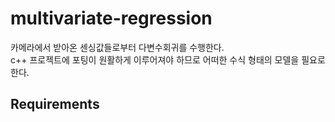 # multivariate-regression

카메라에서 받아온 센싱값들로부터 다변수회귀를 수행한다.   
c++ 프로젝트에 포팅이 원활하게 이루어져야 하므로 어떠한 수식 형태의 모델을 필요로 한다. 

## Requirements

